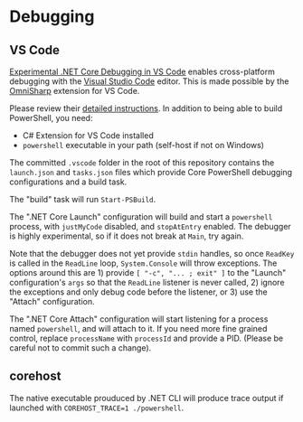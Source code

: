 Debugging
=========

VS Code
-------

[Experimental .NET Core Debugging in VS Code][core-debug] enables
cross-platform debugging with the [Visual Studio Code][vscode] editor.
This is made possible by the [OmniSharp][] extension for VS Code.

Please review their [detailed instructions][vscclrdebugger]. In
addition to being able to build PowerShell, you need:

- C# Extension for VS Code installed
- `powershell` executable in your path (self-host if not on Windows)

The committed `.vscode` folder in the root of this repository contains
the `launch.json` and `tasks.json` files which provide Core PowerShell
debugging configurations and a build task.

The "build" task will run `Start-PSBuild`.

The ".NET Core Launch" configuration will build and start a
`powershell` process, with `justMyCode` disabled, and `stopAtEntry`
enabled. The debugger is highly experimental, so if it does not break
at `Main`, try again.

Note that the debugger does not yet provide `stdin` handles, so once
`ReadKey` is called in the `ReadLine` loop, `System.Console` will
throw exceptions. The options around this are 1) provide
`[ "-c", "... ; exit" ]` to the "Launch" configuration's `args` so
that the `ReadLine` listener is never called, 2) ignore the exceptions
and only debug code before the listener, or 3) use the "Attach"
configuration.

The ".NET Core Attach" configuration will start listening for a
process named `powershell`, and will attach to it. If you need more
fine grained control, replace `processName` with `processId` and
provide a PID. (Please be careful not to commit such a change).

[core-debug]: https://blogs.msdn.microsoft.com/visualstudioalm/2016/03/10/experimental-net-core-debugging-in-vs-code/
[vscode]: https://code.visualstudio.com/
[OmniSharp]: https://github.com/OmniSharp/omnisharp-vscode
[vscclrdebugger]: http://aka.ms/vscclrdebugger

corehost
--------

The native executable prouduced by .NET CLI will produce trace output
if launched with `COREHOST_TRACE=1 ./powershell`.

